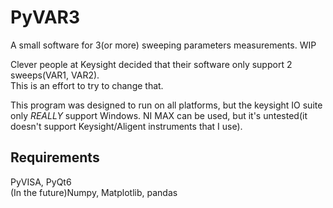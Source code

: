 # PyVAR3

A small software for 3(or more) sweeping parameters measurements. WIP  

Clever people at Keysight decided that their software only support 2 sweeps(VAR1, VAR2).  
This is an effort to try to change that.

This program was designed to run on all platforms, but the keysight IO suite only _REALLY_ support Windows. NI MAX can be used, but it's untested(it doesn't support Keysight/Aligent instruments that I use).

## Requirements
PyVISA, PyQt6  
(In the future)Numpy, Matplotlib, pandas
